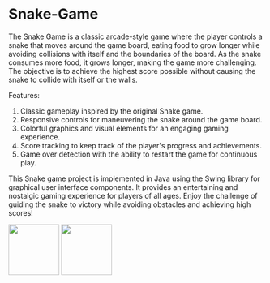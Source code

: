 # Snake-Game

The Snake Game is a classic arcade-style game where the player controls a snake that moves around the game board, eating food to grow longer while avoiding collisions with itself and the boundaries of the board. As the snake consumes more food, it grows longer, making the game more challenging. The objective is to achieve the highest score possible without causing the snake to collide with itself or the walls.

Features:
1. Classic gameplay inspired by the original Snake game.
2. Responsive controls for maneuvering the snake around the game board.
3. Colorful graphics and visual elements for an engaging gaming experience.
4. Score tracking to keep track of the player's progress and achievements.
5. Game over detection with the ability to restart the game for continuous play.

This Snake game project is implemented in Java using the Swing library for graphical user interface components. It provides an entertaining and nostalgic gaming experience for players of all ages. Enjoy the challenge of guiding the snake to victory while avoiding obstacles and achieving high scores!

<img src="https://github.com/chhavijs/Snake-Game/assets/103040629/04a93274-96a0-41a0-83c5-5136c129cddd" width="100"  height="100"> 
<img src="https://github.com/chhavijs/Snake-Game/assets/103040629/dcd6f82e-3746-48a8-aa41-8469f0165162" width="100"  height="100">


